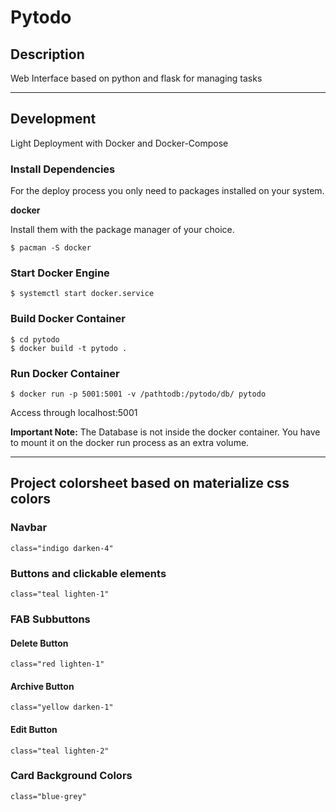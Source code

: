 # Pytodo

## Description
Web Interface based on python and flask for managing tasks

---

## Development
Light Deployment with Docker and Docker-Compose

### Install Dependencies
For the deploy process you only need to packages installed on your system.

**docker**

Install them with the package manager of your choice.
```
$ pacman -S docker
```

### Start Docker Engine
```
$ systemctl start docker.service
```

### Build Docker Container

```
$ cd pytodo
$ docker build -t pytodo .
```

### Run Docker Container
```
$ docker run -p 5001:5001 -v /pathtodb:/pytodo/db/ pytodo
```
Access through localhost:5001

**Important Note:** The Database is not inside the docker container. You have to mount it on the docker run process as an extra volume.

---

## Project colorsheet based on materialize css colors

### Navbar

```
class="indigo darken-4"
```

### Buttons and clickable elements

```
class="teal lighten-1"
```

### FAB Subbuttons

#### Delete Button

```
class="red lighten-1"
```

#### Archive Button

```
class="yellow darken-1"
```

#### Edit Button

```
class="teal lighten-2"
```

### Card Background Colors

```
class="blue-grey"
```
